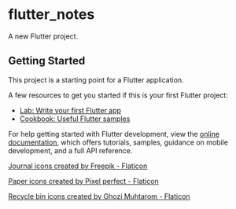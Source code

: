 # flutter_notes

A new Flutter project.

## Getting Started

This project is a starting point for a Flutter application.

A few resources to get you started if this is your first Flutter project:

- [Lab: Write your first Flutter app](https://docs.flutter.dev/get-started/codelab)
- [Cookbook: Useful Flutter samples](https://docs.flutter.dev/cookbook)

For help getting started with Flutter development, view the
[online documentation](https://docs.flutter.dev/), which offers tutorials,
samples, guidance on mobile development, and a full API reference.

<a href="https://www.flaticon.com/free-icons/journal" title="journal icons">Journal icons created by Freepik - Flaticon</a>

<a href="https://www.flaticon.com/free-icons/paper" title="paper icons">Paper icons created by Pixel perfect - Flaticon</a>

<a href="https://www.flaticon.com/free-icons/recycle-bin" title="recycle bin icons">Recycle bin icons created by Ghozi Muhtarom - Flaticon</a>